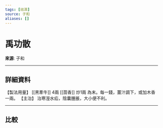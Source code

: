 ```yaml
---
tags: [祛濕]
source: 子和
aliases: []
---
```


# 禹功散

**來源**: 子和  

---

## 詳細資料
【製法用量】 [[黑牽牛]] 4兩 [[茴香]] 炒1兩
為末。每一錢，薑汁調下，或加木香一兩。
【主治】
治寒溼水疝，陰囊腫脹，大小便不利。

---

## 比較
